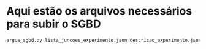 # Aqui estão os arquivos necessários para subir o SGBD

```cmd
ergue_sgbd.py lista_juncoes_experimento.json descricao_experimento.json
```
